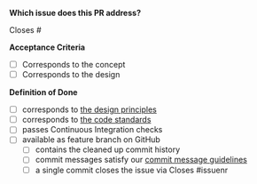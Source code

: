 <!--

Thanks for creating this pull request!

Please make sure you provide the relevant context.

-->

__Which issue does this PR address?__

Closes #

__Acceptance Criteria__

<!--

Link the acceptance criteria here if they are defined.

-->

* [ ] Corresponds to the concept <!-- link document here -->
* [ ] Corresponds to the design <!-- link document here -->

__Definition of Done__

* [ ] corresponds to [the design principles](https://github.com/bpmn-io/design-principles)
* [ ] corresponds to [the code standards](https://github.com/bpmn-io/bpmn-js-properties-panel/blob/master/.github/CONTRIBUTING.md#creating-a-pull-request)
* [ ] passes Continuous Integration checks
* [ ] available as feature branch on GitHub
  * [ ] contains the cleaned up commit history
  * [ ] commit messages satisfy our [commit message guidelines](https://www.conventionalcommits.org/)
  * [ ] a single commit closes the issue via Closes #issuenr
